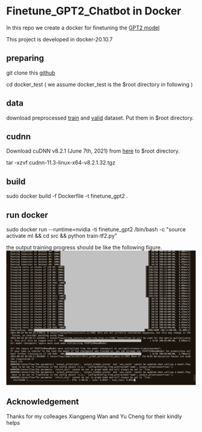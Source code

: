 # Finetune_GPT2_Chatbot in Docker
In this repo we create a docker for finetuning the [GPT2 model](https://cdn.openai.com/better-language-models/language_models_are_unsupervised_multitask_learners.pdf)

This project is developed in docker-20.10.7

## preparing ##

git clone this [github](https://github.com/protagolabs/NetMind-TF2)

cd docker_test ( we assume docker_test is the $root directory in following )

## data ##
download preprocessed [train](https://drive.google.com/file/d/1urLZaI8NlnQwQsH_dKPItDWcSyFqw4oP/view?usp=sharing) and [valid](https://drive.google.com/file/d/1g107ztO3fyf2Y-wEaZ6JkgdgM4WGvNxy/view?usp=sharing) dataset. Put them in $root directory.

## cudnn ##
Download cuDNN v8.2.1 (June 7th, 2021) from [here](https://developer.nvidia.com/rdp/cudnn-archive) to $root directory.

tar -xzvf cudnn-11.3-linux-x64-v8.2.1.32.tgz

## build ##

sudo docker build -f Dockerfile -t finetune_gpt2 .

## run docker ##

sudo docker run --runtime=nvidia -ti finetune_gpt2 /bin/bash -c "source activate ml && cd src && python train-tf2.py"

the output training progress should be like the following figure.
![output image](0EA72A71-4E27-47D8-9ABD-8B6AA1D0DA3C.jpeg)

## Acknowledgement ##

Thanks for my colleages Xiangpeng Wan and Yu Cheng for their kindly helps
